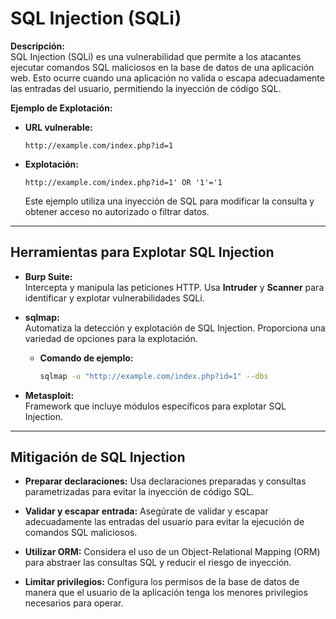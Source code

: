 # **SQL Injection (SQLi)**

**Descripción:**  
SQL Injection (SQLi) es una vulnerabilidad que permite a los atacantes ejecutar comandos SQL maliciosos en la base de datos de una aplicación web. Esto ocurre cuando una aplicación no valida o escapa adecuadamente las entradas del usuario, permitiendo la inyección de código SQL.

**Ejemplo de Explotación:**

- **URL vulnerable:**

  `http://example.com/index.php?id=1`

- **Explotación:**

  `http://example.com/index.php?id=1' OR '1'='1`

  Este ejemplo utiliza una inyección de SQL para modificar la consulta y obtener acceso no autorizado o filtrar datos.

---

## **Herramientas para Explotar SQL Injection**

- **Burp Suite:**  
  Intercepta y manipula las peticiones HTTP. Usa **Intruder** y **Scanner** para identificar y explotar vulnerabilidades SQLi.

- **sqlmap:**  
  Automatiza la detección y explotación de SQL Injection. Proporciona una variedad de opciones para la explotación.

  - **Comando de ejemplo:**

    ```bash
    sqlmap -u "http://example.com/index.php?id=1" --dbs
    ```

- **Metasploit:**  
  Framework que incluye módulos específicos para explotar SQL Injection.

---

## **Mitigación de SQL Injection**

- **Preparar declaraciones:** Usa declaraciones preparadas y consultas parametrizadas para evitar la inyección de código SQL.

- **Validar y escapar entrada:** Asegúrate de validar y escapar adecuadamente las entradas del usuario para evitar la ejecución de comandos SQL maliciosos.

- **Utilizar ORM:** Considera el uso de un Object-Relational Mapping (ORM) para abstraer las consultas SQL y reducir el riesgo de inyección.

- **Limitar privilegios:** Configura los permisos de la base de datos de manera que el usuario de la aplicación tenga los menores privilegios necesarios para operar.


